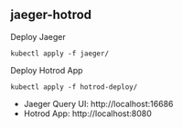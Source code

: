 jaeger-hotrod
-------------

Deploy Jaeger

    kubectl apply -f jaeger/

Deploy Hotrod App

    kubectl apply -f hotrod-deploy/

 * Jaeger Query UI: http://localhost:16686
 * Hotrod App: http://localhost:8080